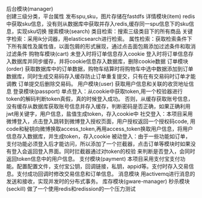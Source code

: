 后台模块(manager)<br>
创建三级分类，平台属性
发布spu,sku，图片存储在fastdfs
详情模块(item)
redis中获取sku信息，没有则从数据库中获取并存入redis,缓存同一spu信息下的sku信息，实现sku切换
搜索模块(search)
类目检索：搜索三级类目下的所有商品
关键字检索：采用ik分词器，用elasticsearch进行检索。
属性检索：获取检索条件下下所有属性及属性值，以面包屑的形式展现，通过点击面包屑添加过滤条件和取消过滤条件
购物车模块(cart)
未登入时将订单信息存入cookie
登入时将订单信息存入数据库并同步缓存，并将cookie信息存入数据库，删除cookie数据
订单模块(order)
获取数据库中的订单数据，购物车结算时将购物车中选中数据添加到订单数据库，同时生成交易码存入缓存防止订单重复提交，只有在有交易码时订单才能调教
订单提交后删除交易码。
用户模块(user)
获取用户信息和关联的收货地址信息
登录模块(passport)
单点登入：从cookie中获取token,用一个校验器进行token的解码判断token真假，真的时候登入成功。
否则，从缓存获取账号信息，没有缓存从数据库获取账号信息并存入缓存，判断密码是否正确，如果正确利用jwt用关键字，用户信息，盐值生成token，存入cookie中
社交登入：本项目采用微博登入，点击登入跳转到微博登入授权页面，用户授权返回一个授权码code,
用code和秘钥向微博换取access_token,再用access_token换取用户信息，将用户信息存入数据库，并生成token，存入cookie
被动登入：由于一些功能如订单，支付功能必须登入后才能访问，所以添加了一个拦截器，点击订单等模块时如果没有登入会返回登入界面。同时拦截器通过对token的校验
来判断是否登入，会同时返回token信息中的用户信息。
支付模块(payment)
本项目采用支付宝支付功能。配置配置文件，支付宝公钥，回调链接，私钥，appid等。支付时存入交易信息。支付成功回调时修改交易信息和订单信息。
消息模块
用activemq进行消息的发送和接收，实现并发时的分布式事务。
库存模块(gware-manager)
秒杀模块(seckill)
做了一个使用redis和redission的一个压力测试
